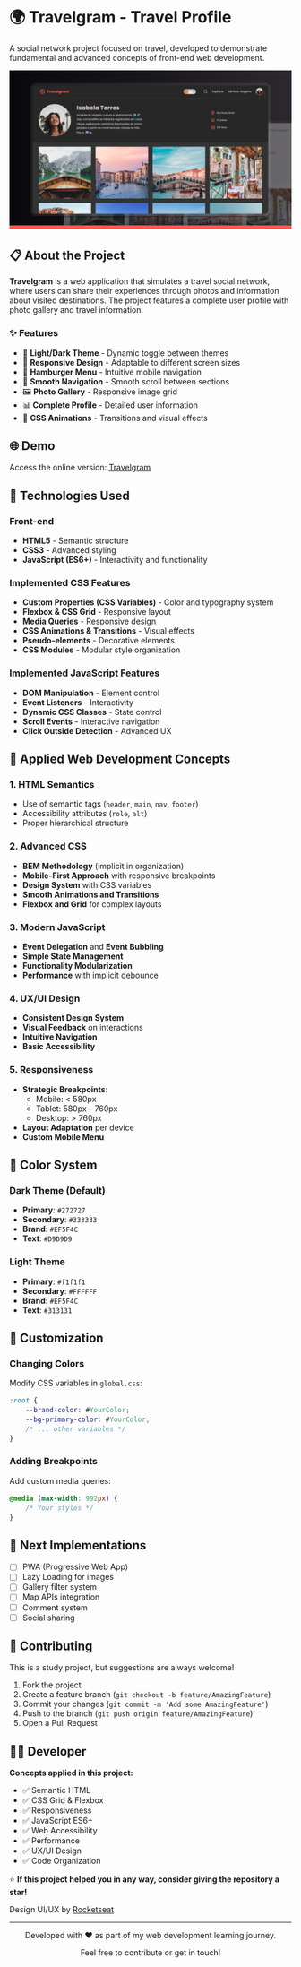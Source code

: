 # 🌍 Travelgram - Travel Profile

A social network project focused on travel, developed to demonstrate fundamental and advanced concepts of front-end web development.

![Travelgram Preview](./assets/images/cover.png)

## 📋 About the Project

**Travelgram** is a web application that simulates a travel social network, where users can share their experiences through photos and information about visited destinations. The project features a complete user profile with photo gallery and travel information.

### ✨ Features

- 🎨 **Light/Dark Theme** - Dynamic toggle between themes
- 📱 **Responsive Design** - Adaptable to different screen sizes
- 🍔 **Hamburger Menu** - Intuitive mobile navigation
- 🎯 **Smooth Navigation** - Smooth scroll between sections
- 🖼️ **Photo Gallery** - Responsive image grid
- 📊 **Complete Profile** - Detailed user information
- 🎨 **CSS Animations** - Transitions and visual effects

## 🌐 Demo

Access the online version: [Travelgram](https://maurodiogodev.github.io/travelgram/)

## 🚀 Technologies Used

### Front-end
- **HTML5** - Semantic structure
- **CSS3** - Advanced styling
- **JavaScript (ES6+)** - Interactivity and functionality

### Implemented CSS Features
- **Custom Properties (CSS Variables)** - Color and typography system
- **Flexbox & CSS Grid** - Responsive layout
- **Media Queries** - Responsive design
- **CSS Animations & Transitions** - Visual effects
- **Pseudo-elements** - Decorative elements
- **CSS Modules** - Modular style organization

### Implemented JavaScript Features
- **DOM Manipulation** - Element control
- **Event Listeners** - Interactivity
- **Dynamic CSS Classes** - State control
- **Scroll Events** - Interactive navigation
- **Click Outside Detection** - Advanced UX

## 🎯 Applied Web Development Concepts

### 1. **HTML Semantics**
- Use of semantic tags (`header`, `main`, `nav`, `footer`)
- Accessibility attributes (`role`, `alt`)
- Proper hierarchical structure

### 2. **Advanced CSS**
- **BEM Methodology** (implicit in organization)
- **Mobile-First Approach** with responsive breakpoints
- **Design System** with CSS variables
- **Smooth Animations and Transitions**
- **Flexbox and Grid** for complex layouts

### 3. **Modern JavaScript**
- **Event Delegation** and **Event Bubbling**
- **Simple State Management**
- **Functionality Modularization**
- **Performance** with implicit debounce

### 4. **UX/UI Design**
- **Consistent Design System**
- **Visual Feedback** on interactions
- **Intuitive Navigation**
- **Basic Accessibility**

### 5. **Responsiveness**
- **Strategic Breakpoints**:
  - Mobile: < 580px
  - Tablet: 580px - 760px
  - Desktop: > 760px
- **Layout Adaptation** per device
- **Custom Mobile Menu**

## 🎨 Color System

### Dark Theme (Default)
- **Primary**: `#272727`
- **Secondary**: `#333333`
- **Brand**: `#EF5F4C`
- **Text**: `#D9D9D9`

### Light Theme
- **Primary**: `#f1f1f1`
- **Secondary**: `#FFFFFF`
- **Brand**: `#EF5F4C`
- **Text**: `#313131`

## 🔧 Customization

### Changing Colors
Modify CSS variables in `global.css`:
```css
:root {
    --brand-color: #YourColor;
    --bg-primary-color: #YourColor;
    /* ... other variables */
}
```

### Adding Breakpoints
Add custom media queries:
```css
@media (max-width: 992px) {
    /* Your styles */
}
```

## 📝 Next Implementations

- [ ] PWA (Progressive Web App)
- [ ] Lazy Loading for images
- [ ] Gallery filter system
- [ ] Map APIs integration
- [ ] Comment system
- [ ] Social sharing

## 🤝 Contributing

This is a study project, but suggestions are always welcome!

1. Fork the project
2. Create a feature branch (`git checkout -b feature/AmazingFeature`)
3. Commit your changes (`git commit -m 'Add some AmazingFeature'`)
4. Push to the branch (`git push origin feature/AmazingFeature`)
5. Open a Pull Request

## 👨‍💻 Developer

**Concepts applied in this project:**
- ✅ Semantic HTML
- ✅ CSS Grid & Flexbox
- ✅ Responsiveness
- ✅ JavaScript ES6+
- ✅ Web Accessibility
- ✅ Performance
- ✅ UX/UI Design
- ✅ Code Organization

⭐ **If this project helped you in any way, consider giving the repository a star!**

Design UI/UX by [Rocketseat](https://www.rocketseat.com.br/)

---

<div align="center"> <p>Developed with ❤️ as part of my web development learning journey.</p> <p>Feel free to contribute or get in touch!</p> </div>
